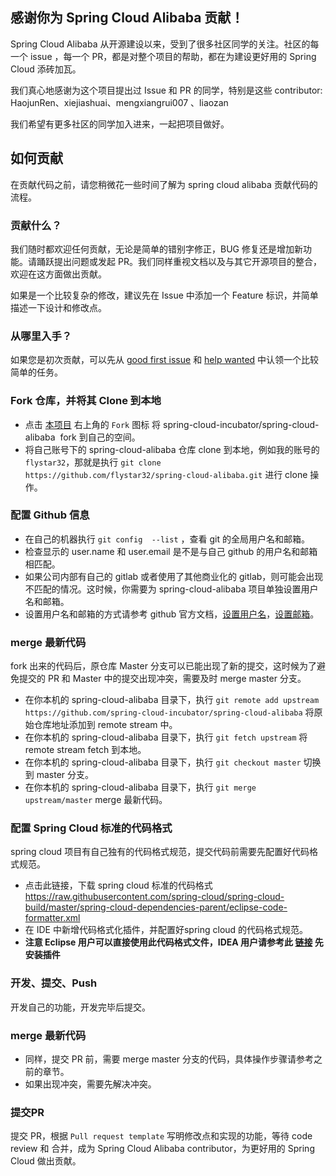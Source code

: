 
## 感谢你为 Spring Cloud Alibaba 贡献！

Spring Cloud Alibaba 从开源建设以来，受到了很多社区同学的关注。社区的每一个 issue ，每一个 PR，都是对整个项目的帮助，都在为建设更好用的 Spring Cloud 添砖加瓦。

我们真心地感谢为这个项目提出过 Issue 和 PR 的同学，特别是这些 contributor: HaojunRen、xiejiashuai、mengxiangrui007 、liaozan

我们希望有更多社区的同学加入进来，一起把项目做好。

## 如何贡献

  在贡献代码之前，请您稍微花一些时间了解为 spring cloud alibaba 贡献代码的流程。

### 贡献什么？

我们随时都欢迎任何贡献，无论是简单的错别字修正，BUG 修复还是增加新功能。请踊跃提出问题或发起 PR。我们同样重视文档以及与其它开源项目的整合，欢迎在这方面做出贡献。

如果是一个比较复杂的修改，建议先在 Issue 中添加一个 Feature 标识，并简单描述一下设计和修改点。

### 从哪里入手？

如果您是初次贡献，可以先从 [good first issue](https://github.com/spring-cloud-incubator/spring-cloud-alibaba/labels/good%20first%20issue)  和 [help wanted](https://github.com/spring-cloud-incubator/spring-cloud-alibaba/labels/help%20wanted) 中认领一个比较简单的任务。


### Fork 仓库，并将其 Clone 到本地

- 点击 [本项目](https://github.com/spring-cloud-incubator/spring-cloud-alibaba) 右上角的 `Fork` 图标 将 spring-cloud-incubator/spring-cloud-alibaba  fork 到自己的空间。
- 将自己账号下的 spring-cloud-alibaba 仓库 clone 到本地，例如我的账号的 `flystar32`，那就是执行 `git clone https://github.com/flystar32/spring-cloud-alibaba.git` 进行 clone 操作。

### 配置 Github 信息

- 在自己的机器执行 `git config  --list` ，查看 git 的全局用户名和邮箱。
- 检查显示的 user.name 和 user.email 是不是与自己 github 的用户名和邮箱相匹配。
- 如果公司内部有自己的 gitlab 或者使用了其他商业化的 gitlab，则可能会出现不匹配的情况。这时候，你需要为 spring-cloud-alibaba 项目单独设置用户名和邮箱。
- 设置用户名和邮箱的方式请参考 github 官方文档，[设置用户名](https://help.github.com/articles/setting-your-username-in-git/#setting-your-git-username-for-a-single-repository)，[设置邮箱](https://help.github.com/articles/setting-your-commit-email-address-in-git/)。

### merge 最新代码

  fork 出来的代码后，原仓库 Master 分支可以已能出现了新的提交，这时候为了避免提交的  PR 和 Master 中的提交出现冲突，需要及时 merge master 分支。

- 在你本机的 spring-cloud-alibaba 目录下，执行 `git remote add upstream https://github.com/spring-cloud-incubator/spring-cloud-alibaba` 将原始仓库地址添加到 remote stream 中。
- 在你本机的 spring-cloud-alibaba 目录下，执行 `git fetch upstream` 将 remote stream fetch 到本地。
- 在你本机的 spring-cloud-alibaba 目录下，执行 `git checkout master` 切换到 master 分支。
- 在你本机的 spring-cloud-alibaba 目录下，执行 `git merge upstream/master` merge 最新代码。

### 配置 Spring Cloud 标准的代码格式

  spring cloud 项目有自己独有的代码格式规范，提交代码前需要先配置好代码格式规范。

- 点击此链接，下载 spring cloud 标准的代码格式 https://raw.githubusercontent.com/spring-cloud/spring-cloud-build/master/spring-cloud-dependencies-parent/eclipse-code-formatter.xml
- 在 IDE 中新增代码格式化插件，并配置好spring cloud 的代码格式规范。
- **注意 Eclipse 用户可以直接使用此代码格式文件，IDEA 用户请参考此 [链接]( https://plugins.jetbrains.com/plugin/6546-eclipse-code-formatter) 先安装插件**

### 开发、提交、Push

  开发自己的功能，开发完毕后提交。

### merge 最新代码

- 同样，提交  PR 前，需要 merge master 分支的代码，具体操作步骤请参考之前的章节。
- 如果出现冲突，需要先解决冲突。

### 提交PR

  提交 PR，根据 `Pull request template` 写明修改点和实现的功能，等待 code review 和 合并，成为 Spring Cloud Alibaba contributor，为更好用的 Spring Cloud 做出贡献。
